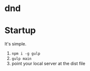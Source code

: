 # dnd

# Startup 
It's simple.

1) `npm i -g gulp`
2) `gulp main`
3) point your local server at the dist file